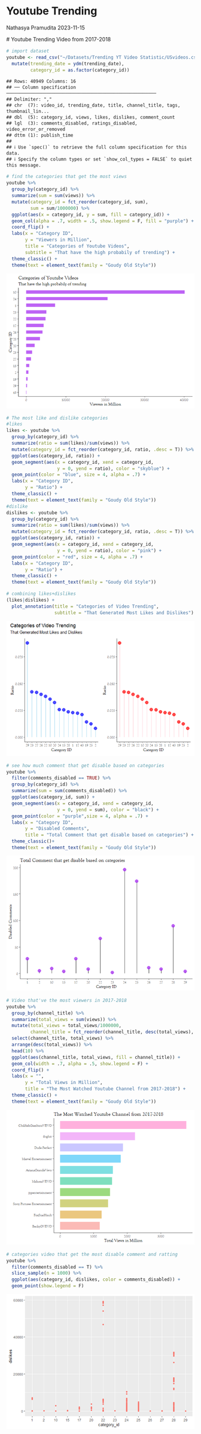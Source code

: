 Youtube Trending
================
Nathasya Pramudita
2023-11-15

\# Youtube Trending Video from 2017-2018

``` r
# import dataset
youtube <- read_csv("~/Datasets/Trending YT Video Statistic/USvideos.csv") %>% 
  mutate(trending_date = ydm(trending_date),
         category_id = as.factor(category_id))
```

    ## Rows: 40949 Columns: 16
    ## ── Column specification ────────────────────────────────────────────────────────
    ## Delimiter: ","
    ## chr  (7): video_id, trending_date, title, channel_title, tags, thumbnail_lin...
    ## dbl  (5): category_id, views, likes, dislikes, comment_count
    ## lgl  (3): comments_disabled, ratings_disabled, video_error_or_removed
    ## dttm (1): publish_time
    ## 
    ## ℹ Use `spec()` to retrieve the full column specification for this data.
    ## ℹ Specify the column types or set `show_col_types = FALSE` to quiet this message.

``` r
# find the categories that get the most views
youtube %>% 
  group_by(category_id) %>% 
  summarize(sum = sum(views)) %>% 
  mutate(category_id = fct_reorder(category_id, sum),
         sum = sum/1000000) %>% 
  ggplot(aes(x = category_id, y = sum, fill = category_id)) +
  geom_col(alpha = .7, width = .5, show.legend = F, fill = "purple") +
  coord_flip() +
  labs(x = "Category ID",
       y = "Viewers in Million",
       title = "Categories of Youtube Videos",
       subtitle = "That have the high probabily of trending") +
  theme_classic() +
  theme(text = element_text(family = "Goudy Old Style"))
```

![](youtube_trendingUS_script_files/figure-gfm/find%20the%20categories%20that%20get%20the%20most%20views-1.png)<!-- -->

``` r
# The most like and dislike categories
#likes
likes <- youtube %>%
  group_by(category_id) %>% 
  summarize(ratio = sum(likes)/sum(views)) %>% 
  mutate(category_id = fct_reorder(category_id, ratio, .desc = T)) %>% 
  ggplot(aes(category_id, ratio)) +
  geom_segment(aes(x = category_id, xend = category_id,
                   y = 0, yend = ratio), color = "skyblue") +
  geom_point(color = "blue", size = 4, alpha = .7) +
  labs(x = "Category ID",
       y = "Ratio") +
  theme_classic() + 
  theme(text = element_text(family = "Goudy Old Style")) 
#dislike
dislikes <- youtube %>% 
  group_by(category_id) %>% 
  summarize(ratio = sum(likes)/sum(views)) %>% 
  mutate(category_id = fct_reorder(category_id, ratio, .desc = T)) %>% 
  ggplot(aes(category_id, ratio)) +
  geom_segment(aes(x = category_id, xend = category_id,
                   y = 0, yend = ratio), color = "pink") +
  geom_point(color = "red", size = 4, alpha = .7) +
  labs(x = "Category ID",
       y = "Ratio") +
  theme_classic() +
  theme(text = element_text(family = "Goudy Old Style"))
```

``` r
# combining likes+dislikes
(likes|dislikes) +
  plot_annotation(title = "Categories of Video Trending",
                  subtitle = "That Generated Most Likes and Dislikes")
```

![](youtube_trendingUS_script_files/figure-gfm/combining%20likes%20and%20dislikes-1.png)<!-- -->

``` r
# see how much comment that get disable based on categories
youtube %>% 
  filter(comments_disabled == TRUE) %>% 
  group_by(category_id) %>% 
  summarize(sum = sum(comments_disabled)) %>% 
  ggplot(aes(category_id, sum)) +
  geom_segment(aes(x = category_id, xend = category_id,
                   y = 0, yend = sum), color = "black") +
  geom_point(color = "purple",size = 4, alpha = .7) +
  labs(x = "Category ID",
       y = "Disabled Comments",
       title = "Total Comment that get disable based on categories") +
  theme_classic()+
  theme(text = element_text(family = "Goudy Old Style"))
```

![](youtube_trendingUS_script_files/figure-gfm/see%20how%20much%20comment%20that%20get%20disable%20based%20on%20categories-1.png)<!-- -->

``` r
# Video that've the most viewers in 2017-2018
youtube %>% 
  group_by(channel_title) %>% 
  summarize(total_views = sum(views)) %>% 
  mutate(total_views = total_views/1000000,
         channel_title = fct_reorder(channel_title, desc(total_views), .desc = T)) %>% 
  select(channel_title, total_views) %>% 
  arrange(desc(total_views)) %>% 
  head(10) %>% 
  ggplot(aes(channel_title, total_views, fill = channel_title)) +
  geom_col(width = .7, alpha = .5, show.legend = F) +
  coord_flip() +
  labs(x = "",
       y = "Total Views in Million",
       title = "The Most Watched Youtube Channel from 2017-2018") +
  theme_classic() +
  theme(text = element_text(family = "Goudy Old Style"))
```

![](youtube_trendingUS_script_files/figure-gfm/Video%20that%20have%20the%20most%20viewers%20in%202017-2018-1.png)<!-- -->

``` r
# categories video that get the most disable comment and ratting
youtube %>% 
  filter(comments_disabled == T) %>% 
  slice_sample(n = 1000) %>% 
  ggplot(aes(category_id, dislikes, color = comments_disabled)) +
  geom_point(show.legend = F)
```

![](youtube_trendingUS_script_files/figure-gfm/categories%20video%20that%20get%20the%20most%20disable%20comment%20and%20ratting-1.png)<!-- -->
